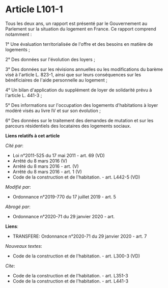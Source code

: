 # Article L101-1

Tous les deux ans, un rapport est présenté par le Gouvernement au Parlement sur la situation du logement en France. Ce
rapport comprend notamment :

1° Une évaluation territorialisée de l'offre et des besoins en matière de logements ;

2° Des données sur l'évolution des loyers ;

3° Des données sur les révisions annuelles ou les modifications du barème visé à l'article L. 823-1, ainsi que sur leurs
conséquences sur les bénéficiaires de l'aide personnelle au logement ;

4° Un bilan d'application du supplément de loyer de solidarité prévu à l'article L. 441-3 ;

5° Des informations sur l'occupation des logements d'habitations à loyer modéré visés au livre IV et sur son évolution ;

6° Des données sur le traitement des demandes de mutation et sur les parcours résidentiels des locataires des logements
sociaux.

**Liens relatifs à cet article**

_Cité par_:

  - Loi n°2011-525 du 17 mai 2011 - art. 69 (VD)
  - Arrêté du 8 mars 2016 (V)
  - Arrêté du 8 mars 2016 - art. (V)
  - Arrêté du 8 mars 2016 - art. 1 (V)
  - Code de la construction et de l'habitation. - art. L442-5 (VD)

_Modifié par_:

  - Ordonnance n°2019-770 du 17 juillet 2019 - art. 5

_Abrogé par_:

  - Ordonnance n°2020-71 du 29 janvier 2020 - art.

**Liens**:

  - TRANSFERE: Ordonnance n°2020-71 du 29 janvier 2020 - art. 7

_Nouveaux textes_:

  - Code de la construction et de l'habitation. - art. L300-3 (VD)

_Cite_:

  - Code de la construction et de l'habitation. - art. L351-3
  - Code de la construction et de l'habitation. - art. L441-3
